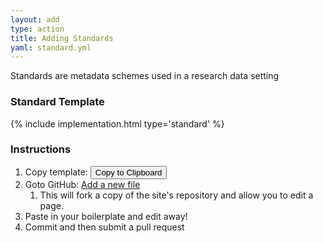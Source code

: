```yaml
---
layout: add
type: action
title: Adding Standards
yaml: standard.yml
---
```


<div id="standards">
<p>Standards are metadata schemes used in a research data setting</p>
<h3>Standard Template</h3>
{% include implementation.html type='standard' %}
<h3>Instructions</h3>
<ol>
<li>
  Copy template: <button class="clip-button btn btn-primary" title="copy to
                         clipboard" type="button" 
                         data-clipboard-text="{% include {{page.yaml}} %}">
    Copy to Clipboard</button>
</li>
<li>Goto GitHub: <a href="{{ site.repourl }}/new/{{ site.repobranch }}/standards">
    Add a new file</a>
  <ol>
    <li>This will fork a copy of the site's repository and allow you to edit a
        page.</li>
  </ol>
</li>
<li>Paste in your boilerplate and edit away!</li>
<li>Commit and then submit a pull request</li>
</ol>
</div>
